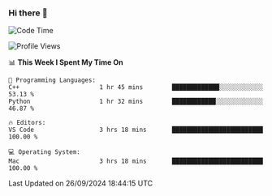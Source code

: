 ### Hi there 👋

<!--START_SECTION:waka-->
![Code Time](http://img.shields.io/badge/Code%20Time-782%20hrs%2041%20mins-blue)

![Profile Views](http://img.shields.io/badge/Profile%20Views-0-blue)

📊 **This Week I Spent My Time On** 

```text
💬 Programming Languages: 
C++                      1 hr 45 mins        █████████████░░░░░░░░░░░░   53.13 % 
Python                   1 hr 32 mins        ████████████░░░░░░░░░░░░░   46.87 % 

🔥 Editors: 
VS Code                  3 hrs 18 mins       █████████████████████████   100.00 % 

💻 Operating System: 
Mac                      3 hrs 18 mins       █████████████████████████   100.00 % 
```


 Last Updated on 26/09/2024 18:44:15 UTC
<!--END_SECTION:waka-->

<!--
**JackeyHua-SJTU/JackeyHua-SJTU** is a ✨ _special_ ✨ repository because its `README.md` (this file) appears on your GitHub profile.

Here are some ideas to get you started:

- 🔭 I’m currently working on ...
- 🌱 I’m currently learning ...
- 👯 I’m looking to collaborate on ...
- 🤔 I’m looking for help with ...
- 💬 Ask me about ...
- 📫 How to reach me: ...
- 😄 Pronouns: ...
- ⚡ Fun fact: ...
-->
